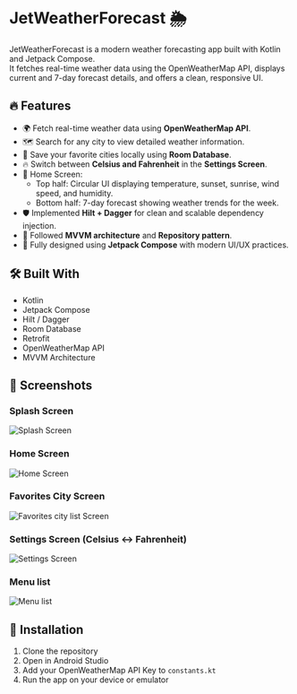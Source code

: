 # JetWeatherForecast 🌦️

JetWeatherForecast is a modern weather forecasting app built with Kotlin and Jetpack Compose.  
It fetches real-time weather data using the OpenWeatherMap API, displays current and 7-day forecast details, and offers a clean, responsive UI.

## 🔥 Features

- 🌍 Fetch real-time weather data using **OpenWeatherMap API**.
- 🗺️ Search for any city to view detailed weather information.
- 💾 Save your favorite cities locally using **Room Database**.
- 🔥 Switch between **Celsius and Fahrenheit** in the **Settings Screen**.
- 🏡 Home Screen:
  - Top half: Circular UI displaying temperature, sunset, sunrise, wind speed, and humidity.
  - Bottom half: 7-day forecast showing weather trends for the week.
- 🛡️ Implemented **Hilt + Dagger** for clean and scalable dependency injection.
- 🧠 Followed **MVVM architecture** and **Repository pattern**.
- 🎨 Fully designed using **Jetpack Compose** with modern UI/UX practices.

## 🛠️ Built With

- Kotlin
- Jetpack Compose
- Hilt / Dagger
- Room Database
- Retrofit
- OpenWeatherMap API
- MVVM Architecture

## 📸 Screenshots

### Splash Screen
![Splash Screen](screenshots/splash_screen.png)

### Home Screen
![Home Screen](screenshots/home_screen.png)

### Favorites City Screen
![Favorites city list Screen](screenshots/favorites_list_screen.png)

### Settings Screen (Celsius ↔️ Fahrenheit)
![Settings Screen](screenshots/Settings_Screen.png)

### Menu list
![Menu list](screenshots/menu_screen.png)

## 📂 Installation

1. Clone the repository
2. Open in Android Studio
3. Add your OpenWeatherMap API Key to `constants.kt`
4. Run the app on your device or emulator
